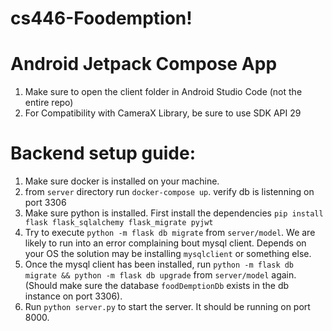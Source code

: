 # cs446-Foodemption!

# Android Jetpack Compose App
1. Make sure to open the client folder in Android Studio Code (not the entire repo)
2. For Compatibility with CameraX Library, be sure to use SDK API 29

# Backend setup guide:
1. Make sure docker is installed on your machine.
2. from `server` directory run `docker-compose up`. verify db is listenning on port 3306
3. Make sure python is installed. First install the dependencies `pip install flask flask_sqlalchemy flask_migrate pyjwt`
4. Try to execute `python -m flask db migrate` from `server/model`. We are likely to run into an error complaining bout mysql client. Depends on your OS the solution may be installing `mysqlclient` or something else.
5. Once the mysql client has been installed, run `python -m flask db migrate && python -m flask db upgrade` from `server/model` again. (Should make sure the database `foodDemptionDb` exists in the db instance on port 3306). 
6. Run `python server.py` to start the server. It should be running on port 8000.
